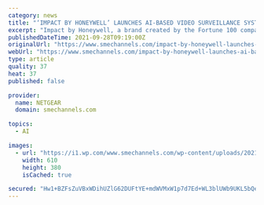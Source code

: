 ```yaml
---
category: news
title: "‘IMPACT BY HONEYWELL’ LAUNCHES AI-BASED VIDEO SURVEILLANCE SYSTEM"
excerpt: "Impact by Honeywell, a brand created by the Fortune 100 company to cater to the growing mid-market segment in India, today announced the launch of three locally developed products to solve the unique"
publishedDateTime: 2021-09-28T09:19:00Z
originalUrl: "https://www.smechannels.com/impact-by-honeywell-launches-ai-based-video-surveillance-system/"
webUrl: "https://www.smechannels.com/impact-by-honeywell-launches-ai-based-video-surveillance-system/"
type: article
quality: 37
heat: 37
published: false

provider:
  name: NETGEAR
  domain: smechannels.com

topics:
  - AI

images:
  - url: "https://i1.wp.com/www.smechannels.com/wp-content/uploads/2021/09/impact.png?fit=610%2C380&ssl=1"
    width: 610
    height: 380
    isCached: true

secured: "Hw1+BZFsZuVBxWDihUZlG62DUFtYE+mdWVMxW1p7d7Ed+WL3blUWb9UKL5bQeYSPSdM4cOrq03zIK32ZyFMsly6zBKn2JI4D2dVN4vmM5ipHqfuhssMvbFtsf9l2WhLlLu9iWq3r7OzPhreg8YDrcy5W6jczPcg/6D2JFGpldfIgGtUf8IPPlP+HXd4zG9RZU/RIgT48ire+gS7tz1Uf5HjE90XH7j1Lcbi4wVPFou74FkHEZNPAGaz0qBd0mK1ApJs94LM58LDiVUChpRO4NBYFg0wmeghRgBZRLNGmIGiaj6/nM7anH/R9oHC46T9MuAmDTNarK5nqVNOr1ABjSTL+juKQWBlZRWnbC7qwQA8=;d1flG+zvHRAYsy9Y1xb6FQ=="
---
```


